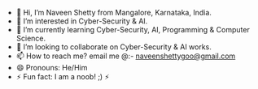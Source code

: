 - 👋 Hi, I’m Naveen Shetty from Mangalore, Karnataka, India.
- 👀 I’m interested in Cyber-Security & AI.
- 🌱 I’m currently learning Cyber-Security, AI, Programming & Computer Science.
- 🤝 I’m looking to collaborate on Cyber-Security & AI works.
- 📫 How to reach me? email me @:- naveenshettygoo@gmail.com
- 😄 Pronouns: He/Him
- ⚡ Fun fact: I am a noob! ;) ⚡

<!---
noobnavee/noobnavee is a ✨ special ✨ repository because its `README.md` (this file) appears on your GitHub profile.
You can click the Preview link to take a look at your changes.
--->
